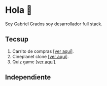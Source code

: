 
# Hola 👋

Soy Gabriel Grados soy desarrollador full stack.

## Tecsup

1. Carrito de compras [[ver aquí]](https://github.com/lggradosm/reto-4-grupo-6).
2. Cineplanet clone [[ver aquí]](https://github.com/lggradosm/reto-3-grupo-6).
3. Quiz game  [[ver aquí]](https://github.com/lggradosm/reto-2-grupo-6).
 
## Independiente
